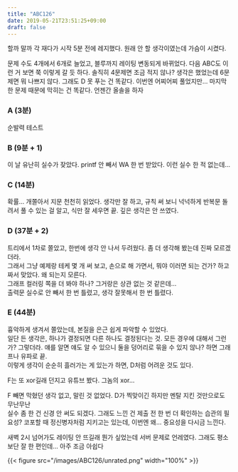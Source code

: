 ```yaml
---
title: "ABC126"
date: 2019-05-21T23:51:25+09:00
draft: false
---
```


할까 말까 각 재다가 시작 5분 전에 레지했다. 원래 안 할 생각이였는데 가슴이 시켰다.

문제 수도 4개에서 6개로 늘었고, 블루까지 레이팅 변동되게 바뀌었다. 다음 ABC도 이런 거 보면 쭉 이렇게 갈 듯 하다. 솔직히 4문제면 조금 적지 않나? 생각은 했었는데 6문제면 뭐 나쁘지 않다. 그래도 D 못 푸는 건 똑같다. 이번엔 어찌어찌 풀었지만... 마지막 한 문제 때문에 막히는 건 똑같다. 언젠간 올솔을 하자

### A (3분)
순발력 테스트

### B (9분 + 1)
이 날 유난히 실수가 잦았다. printf 안 빼서 WA 한 번 받았다. 이런 실수 한 적 없는데... 

### C (14분)
확률... 개쫄아서 지문 천천히 읽었다. 생각만 잘 하고, 규칙 써 보니 넉넉하게 반복문 돌려서 풀 수 있는 걸 알고, 식만 잘 세우면 끝. 깊은 생각은 안 쓰였다.

### D (37분 + 2)
트리에서 1차로 쫄았고, 한번에 생각 안 나서 두려웠다. 좀 더 생각해 봤는데 진짜 모르겠더라.  
그래서 그냥 예제랑 테케 몇 개 써 보고, 손으로 해 가면서, 뭐야 이러면 되는 건가? 하고 짜서 맞았다. 왜 되는지 모른다.  
그래프 컬러링 쪽을 더 봐야 하나? 그거랑은 상관 없는 것 같은데...  
출력문 실수로 안 빼서 한 번 틀렸고, 생각 잘못해서 한 번 틀렸다.

### E (44분)
흉악하게 생겨서 쫄았는데, 본질을 은근 쉽게 파악할 수 있었다.  
일단 든 생각은, 하나가 결정되면 다른 하나도 결정된다는 것. 모든 경우에 대해서 그런가? 그렇더라. 얘를 알면 얘도 알 수 있으니 둘을 덩어리로 묶을 수 있지 않나? 하면 그래프나 유파로 끝.  
이렇게 생각이 순순히 흘러가는 게 있는가 하면, D처럼 어려운 것도 있다.  

F는 또 xor길래 던지고 유튜브 봤다. 그놈의 xor...  

F 빼면 막혔던 생각 없고, 말린 것 없었다. D가 찍맞이긴 하지만 멘탈 지킨 것만으로도 무난무난  
실수 좀 한 건 신경 안 써도 되겠다. 그래도 느낀 건 제출 전 한 번 더 확인하는 습관의 필요성? 코포할 때 정신병자처럼 지키고는 있는데, 이번엔 왜... 중요성을 다시금 느낀다.

새벽 2시 넘어가도 레이팅 안 뜨길래 뭔가 싶었는데 서버 문제로 언레였다. 
그래도 평소보단 잘 한 편인데... 아주 조금 아쉽다

{{< figure src="/images/ABC126/unrated.png" width="100%" >}}